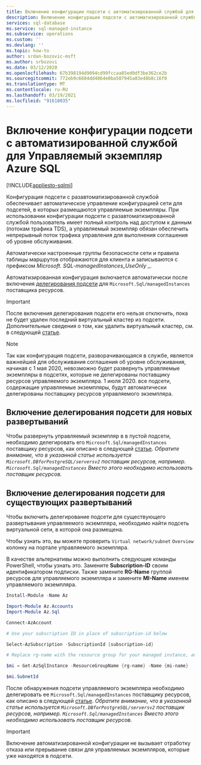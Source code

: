 ```yaml
---
title: Включение конфигурации подсети с автоматизированной службой для Управляемый экземпляр Azure SQL
description: Включение конфигурации подсети с автоматизированной службой для Управляемый экземпляр Azure SQL
services: sql-database
ms.service: sql-managed-instance
ms.subservice: operations
ms.custom: ''
ms.devlang: ''
ms.topic: how-to
author: srdan-bozovic-msft
ms.author: srbozovi
ms.date: 03/12/2020
ms.openlocfilehash: 67b398194d9094cd99fccaa85ed0df3be362ce2b
ms.sourcegitcommit: 772eb9c6684dd4864e0ba507945a83e48b8c16f0
ms.translationtype: MT
ms.contentlocale: ru-RU
ms.lasthandoff: 03/19/2021
ms.locfileid: "91618035"
---
```

# <a name="enabling-service-aided-subnet-configuration-for-azure-sql-managed-instance"></a>Включение конфигурации подсети с автоматизированной службой для Управляемый экземпляр Azure SQL
[!INCLUDE[appliesto-sqlmi](../includes/appliesto-sqlmi.md)]

Конфигурация подсети с разавтоматизированной службой обеспечивает автоматическое управление конфигурацией сети для подсетей, в которых размещаются управляемые экземпляры. При использовании конфигурации подсети с разавтоматизированной службой пользователь имеет полный контроль над доступом к данным (потокам трафика TDS), а управляемый экземпляр обязан обеспечить непрерывный поток трафика управления для выполнения соглашения об уровне обслуживания.

Автоматически настроенные группы безопасности сети и правила таблицы маршрутов отображаются для клиента и записываются с префиксом _Microsoft. SQL-managedInstances_UseOnly_ _.

Автоматизированная конфигурация включается автоматически после включения [делегирования подсети](../../virtual-network/subnet-delegation-overview.md) для `Microsoft.Sql/managedInstances` поставщика ресурсов.

> [!IMPORTANT] 
> После включения делегирования подсети его нельзя отключить, пока не будет удален последний виртуальный кластер из подсети. Дополнительные сведения о том, как удалить виртуальный кластер, см. в следующей [статье](virtual-cluster-delete.md#delete-a-virtual-cluster-from-the-azure-portal).

> [!NOTE] 
> Так как конфигурация подсети, разворачивающаяся в службе, является важнейшей для обслуживания соглашения об уровне обслуживания, начиная с 1 мая 2020, невозможно будет развернуть управляемые экземпляры в подсетях, которые не делегированы поставщику ресурсов управляемого экземпляра. 1 июля 2020. все подсети, содержащие управляемые экземпляры, будут автоматически делегированы поставщику ресурсов управляемого экземпляра. 

## <a name="enabling-subnet-delegation-for-new-deployments"></a>Включение делегирования подсети для новых развертываний
Чтобы развернуть управляемый экземпляр в в пустой подсети, необходимо делегировать его `Microsoft.Sql/managedInstances` поставщику ресурсов, как описано в следующей [статье](../../virtual-network/manage-subnet-delegation.md). _Обратите внимание, что в указанной статье используется `Microsoft.DBforPostgreSQL/serversv2` поставщик ресурсов, например. `Microsoft.Sql/managedInstances` Вместо этого необходимо использовать поставщик ресурсов._

## <a name="enabling-subnet-delegation-for-existing-deployments"></a>Включение делегирования подсети для существующих развертываний

Чтобы включить делегирование подсети для существующего развертывания управляемого экземпляра, необходимо найти подсеть виртуальной сети, в которой она размещена. 

Чтобы узнать это, вы можете проверить `Virtual network/subnet` `Overview` колонку на портале управляемого экземпляра.

В качестве альтернативы можно выполнить следующие команды PowerShell, чтобы узнать это. Замените **Subscription-ID** своим идентификатором подписки. Также замените **RG-Name** группой ресурсов для управляемого экземпляра и замените **MI-Name** именем управляемого экземпляра.

```powershell
Install-Module -Name Az

Import-Module Az.Accounts
Import-Module Az.Sql

Connect-AzAccount

# Use your subscription ID in place of subscription-id below

Select-AzSubscription -SubscriptionId {subscription-id}

# Replace rg-name with the resource group for your managed instance, and replace mi-name with the name of your managed instance

$mi = Get-AzSqlInstance -ResourceGroupName {rg-name} -Name {mi-name}

$mi.SubnetId
```

После обнаружения подсети управляемого экземпляра необходимо делегировать ее `Microsoft.Sql/managedInstances` поставщику ресурсов, как описано в следующей [статье](../../virtual-network/manage-subnet-delegation.md). _Обратите внимание, что в указанной статье используется `Microsoft.DBforPostgreSQL/serversv2` поставщик ресурсов, например. `Microsoft.Sql/managedInstances` Вместо этого необходимо использовать поставщик ресурсов._


> [!IMPORTANT]
> Включение автоматизированной конфигурации не вызывает отработку отказа или прерывание связи для управляемых экземпляров, которые уже находятся в подсети.
